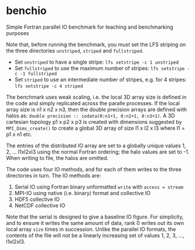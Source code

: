 # benchio
Simple Fortran parallel IO benchmark for teaching and benchmarking purposes

Note that, before running the benchmark, you *must* set the LFS striping on the three directories `unstriped`, `striped` and `fullstriped`.

 * Set `unstriped` to have a single stripe: `lfs setstripe -c 1 unstriped`
 * Set `fullstriped` to use the maximum number of stripes: `lfs setstripe -c -1 fullstriped`
 * Set `striped` to use an intermediate number of stripes, e.g. for 4 stripes: `lfs setstripe -c 4 striped`

 The benchmark uses weak scaling, i.e. the local 3D array size is defined
 in the code and simply replicated across the paralle processes. If the local array size is n1 x n2 x n3, then the double precision
 arrays are defined with halos as: `double precision :: iodata(0:n1+1, 0:n2+1, 0:n3+1)`. A 3D cartesian topology p1 x p2 x p3 is created with dimensions suggested
 by `MPI_Dims_create()` to create a global 3D array of size l1 x l2 x l3 where l1 = p1 x n1 etc.
 
 The entries of the distributed IO array are set to a globally unique values 1, 2, ... l1xl2xl3 using the normal Fortran ordering; the
 halo values are set to -1. When writing
 to file, the halos are omitted.
 
  
 The code uses four IO methods, and for each of them writes to the three directories in turn.  The IO methods are:
 
 1. Serial IO using Fortran binary unformatted `write` with `access = stream`
 2. MPI-IO using native (i.e. binary) format and collective IO
 3. HDF5 collective IO
 4. NetCDF collective IO
 
 Note that the serial is designed to give a baseline IO figure. For simplicity, and to ensure it writes the same amount of data, rank 0 writes out its
 own local array `size` times in succession. Unlike the parallel IO formats, the contents of the file will *not* be a linearly increasing set of
 values 1, 2, 3, ..., l1xl2xl3.
